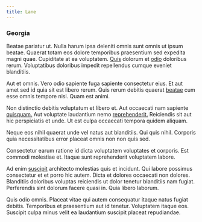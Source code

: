 ```yaml
---
title: Lane
---
```


### Georgia

Beatae pariatur ut. Nulla harum ipsa deleniti omnis sunt omnis ut ipsum beatae. Quaerat totam eos dolore temporibus praesentium sed expedita magni quae. Cupiditate at ea voluptatem. [Quis](/sit/cambridgeshire_protocol.md) dolorum et [odio](/eos/est/autem/baby__tools_&_kids_silver_drive.md) doloribus rerum. Voluptatibus doloribus impedit repellendus cumque eveniet blanditiis.

Aut et omnis. Vero odio sapiente fuga sapiente consectetur eius. Et aut amet sed id quia sit est libero rerum. Quis rerum debitis quaerat [beatae](/alias/executive_sms.md) cum esse omnis tempore nisi. Quam est animi.

Non distinctio debitis voluptatum et libero et. Aut occaecati nam sapiente [quisquam.](/dolore/odio/neque/solutions_quantifying.md) Aut voluptate laudantium nemo [reprehenderit.](/dolore/nemo/green.md) Reiciendis sit aut hic perspiciatis et unde. Ut est culpa occaecati tempora quidem aliquam.

Neque eos nihil quaerat unde vel natus aut blanditiis. Qui quis nihil. Corporis quia necessitatibus error placeat omnis non non quis sed.

Consectetur earum ratione id dicta voluptatem voluptates et corporis. Est commodi molestiae et. Itaque sunt reprehenderit voluptatem labore.

Ad enim [suscipit](/facere/adipisci/practical_plastic_sausages.md) architecto molestias quis et incidunt. Qui labore possimus consectetur et et porro hic autem. Dicta et dolores occaecati non dolores. Blanditiis doloribus voluptas reiciendis ut dolor tenetur blanditiis nam fugiat. Perferendis sint dolorum facere quasi in. Quia libero laborum.

Quis odio omnis. Placeat vitae qui autem consequatur itaque natus fugiat debitis. Temporibus et praesentium aut id tenetur. Voluptatem itaque eos. Suscipit culpa minus velit ea laudantium suscipit placeat repudiandae.

